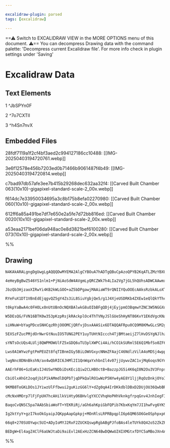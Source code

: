 ```yaml
---

excalidraw-plugin: parsed
tags: [excalidraw]

---
```

==⚠  Switch to EXCALIDRAW VIEW in the MORE OPTIONS menu of this document. ⚠== You can decompress Drawing data with the command palette: 'Decompress current Excalidraw file'. For more info check in plugin settings under 'Saving'


# Excalidraw Data

## Text Elements
1 ^JbSPYn0F

2 ^7o7CXTlI

3 ^h4Sn7nvX

## Embedded Files
28fdf7119a1f2cf4bf3aed2c994127186cc10488: [[IMG-20250403194720761.webp]]

3e6f12578e456b7203ed0b71466b9061487f4b49: [[IMG-20250403194720814.webp]]

c7bad97db57afe3ee7b415b29268dec632aa32f4: [[Carved Built Chamber 063(10x10)-gigapixel-standard-scale-2_00x.webp]]

f614dc7e33950034695a3c8b175b8efa02270980: [[Carved Built Chamber 060(10x10)-gigapixel-standard-scale-2_00x.webp]]

612ff6a85a491be7df7e650e2a5fe7d72bb816ed: [[Carved Built Chamber 0020(10x10)-gigapixel-standard-scale-2_00x.webp]]

a53eaa2171bef06da948ac0e8d3821bef6100280: [[Carved Built Chamber 073(10x10)-gigapixel-standard-scale-2_00x.webp]]

%%
## Drawing
```compressed-json
N4KAkARALgngDgUwgLgAQQQDwMYEMA2AlgCYBOuA7hADTgQBuCpAzoQPYB2KqATLZMzYBXUtiRoIACyhQ4zZAHoFAc0JRJQgEYA6bGwC2CgF7N6hbEcK4OCtptbErHALRY8RMpWdx8Q1TdIEfARcZgRmBShcZQUebQBObR4aOiCEfQQOKGZuAG1wMFAwYogSbgh8GCEAZjkANQAFFOLIWERywn1opH4SzG5nAEYADm0ABjHqsYA2QfiAFgB2QcnF

4eHeyBgBwZ546YS1nlm1+PjNiAoSdW4AVgmLyQRCZWk7h4LIa2Vg7jGL5hQUhsADWCAAwmx8GxSOUgdZmHBcIEss0SppcNgQcpgUIOMRIdDYRJ4RxEcjMlA0ZAAGaEfD4ADKsF+EkkmI0gWpEEBwLBAHVrpJuIMAUDQQhmTBWehBB5ubjXhxwjk0KLPhA2EjsGptmqPi0ILj8crmKrUBwhAyAQgEMRuIt4jweIsLowWOwuGgXRsNe7WJwAHKcMTc

JbzQb3HjzaoXIRwYi4KB2kWLGOO+aZ5bDPgawjMAAiaWT9rQNIIYQuOOEcAAksRzbkALoXTTCfEAUWCGSyjZbGqIHBB3Et1oHbCxKbQQKECAudOC9fKuFu1RCuB4g2WmgQNJmiYWw0xYwQw2I1Rzgx3NNmEx4wzG3OY7nEqHyLTA6o/g0+/cNhHxLBygALX6AoAF9eiKEoygkABHOA2DgwgAHFFg7bk2lfUoumUHoNX6NAhkWbRhmqZZqnmTdnXi

RYeFuX1DT1VBnEdEjqgvQZ5gY4Zs3iL8SiuYgbjQe5/g1J4XjeUSDRKb4ZXEw1eQlQkYThcgySRFEqVbTFsWNAkoTUkkNPJbTuQXJkWWw9lsE5fClPFAUhRFMU+UlazyjlMoLkVSRTXNATIC1TFdRFWTIAMgKRytfAbSnVBpmqM5FJKf1PRFY43SYAMOGDDhQzVaYxlXaYeGqZ04wTJMEq3dN4hmQZpjWaYLnzItghLbhy3wSsNWreN6z7Vt22IL

t0kpYaBwA4c0FHOLx0nUtUBnOcNQXBAlwkG8uOIbBFgQDj4jEyjpmO3BqmwYZNC3W5NGGXdcDGZ1FjGeIHyfF88k+T9Nk/X82sAwj0GA7Z53IDItotWKxSTIRzQgRB8QA5RuWwYE4BihkIKgvNlogAArAtgIAeQJ0gAClqkw+BsM6bpuWB4jSPIwZKOovZpmGVqNWY5w9hIxYOLmYZMwqiqLiEkTUDEx5nleKkZNSr4OB+V9lZ5JyISM4l0FJMzK

W5DEsQG/FVN16BTK0w353pKzpRsjkRAckplOc4ThTVNyJSlGUeShHyNT86KvY1EKdVgcKNailUsYWpTbWWsjuOyj1OBFJrU9y/LCtQQZIzo17bioqrEy6tU03I4Z3ofeYSrawtiwSnq+sNAa6wbPI/3RUbxp7bIu4uQdZuhsdDWhJbuFW23F3x/aMWIWjiE0W5FlwGlDttRZNAjO69mOM8EGwJKeFwC6eBpeZPoIV93xaIL/pabvIAA4ggIkYCjA

siHNuW+bYagPDcoSNHCqzRhjOOOMCjQRfvjDsxAAASix6DTAQQAFRpu0CQ9M8KMwGLcSM2g6ILCdCMRYtwLh8wFtoaoq467rDZksaYtweaGilp7GWEUpDy2kpwjW8l1bezBObdSCJraol0ibAyIiTJiIpBI9adtfaOzss7J8WtBQe1chqN2HkHZeQDvaXywglSx1DoacOYV9TR1GiHUe8dXaJwdAfIKDAcoZTQGsLOnoc6vhWMcKYuxoylxqstOq

5EXSzFZucPMjdOrNwrGtNuuIO5TUNG2PEY1uyTUHtNIccch4TjBMtaeijZ7lHvDSYgNJlhzFwIMGkPBsCX00DSaouA7RNLOBGF0IxpjYGwCseY6xr4yjvsUB+P4n6AzfsDCAT1v64Ehn/GGOioiAIRiAlG4CtSQOKJBaBeMOgcEQnBEmAANNgBYADStYAD6ABNNgdyGiMkwAAWX6ZgumuEXaQGBhxA4TV3pV2GCsI6rpeY7BmKMeY0xZjwrhfxZh

sYNTsOcUQs4LUlj8QWPMOWUlFZ5xGDQ6uTU3plXWPCi4Ai/hCO1kSURml5E6Q1MbfSo0ZF6ytiyiySjPJsidlyelmjpauN0cogx8pjF+H8mYvOFxLGR2sTKk08r/46KcWgWYPAJjTEzBrdK6c0C0UhYaI1eUQyvhjPeeIF5yIhPLnnSuGZuJpmLg3DqCAnUtySSUduQ1cnpN7tk3sQaSjDwKYtYp3VEkz1/uUNc0waS7FXg9bi0xNB0UmHaMYWau

Lws0A1WYwzFgtPmPEUZt8fqTIBnmIGy5BiLOWVGxycNNmZFAajC46NdlzVilA4oMDSj4wppoRkDQHkcDGAAMW+XCLArLDTAy4nEao+cGqbjBRMdMlCBijDZiMN65VyIXiSqwwSLk0AcW0KuM4dr7xRPvK4ySCsHS3G0HC4qeK0xJWOoxOSqsFL0q5RAAAxO07mNIaRGz0qbQyjLZHMvMjPe2ftvJGLWe5UVHDcyOXcpKiQGGFQmLlWabRFjtRWLz

lwgNnc0DNnBkshN/ax4wQbRIC6JHMl2I1QnWqaYxhbnIl4v07jjUywvZAC1vjMq6oqs9GYnqm7LV9SNTJfcckMefhAeMZcBP1QmGMchMYh4zVbRGopCVSmGmTJgIlEAm2+UoGgxd5QnPrU4FARkhAjCvluB+hqYxt10TmAF4JnmsgzqWfSZiUnoCLoAIJEGUF6dAwQaRLrSkwKA5gCDJZeGl6Auye1edwABJgUM+MlBhC8ACBBXP2fc9yXAQgoBs

AAErhF86+GzEaKsIJ4USwYNDbiDsKEciQiw2CLHBOctB+BazzpJG5i4K6qI0N2Ou3V3FnpszwyUPmAXqjaDOtGBY9wRP8Ulle3gsLNxYuM5MVNBK33apO8dEWMwuZbu4vijUtK0Aa10aBiDuAoMwckRyzJoH9biKy7Sfl+iiOGPUdh27B2BBa0I7KVHMrTHkfMTVqjyqaMazo2kkoNIf5VdWf+Dj6AVzcbVYT+x8Vlpnf2O9JTYm05paWN4oMVru

CbiOlxAhGt2oqdjb1P1kAMmdlDQPbTjqDPkQalRO1wWzP5NYw4yAE8Y1ljjRqOzDnkjOYoI183FkvM+b82Gdi2ZyKrl1WzRF84vPRf0LF7g8WzcFdS+UDLCO3GkFy+4QPRX2uY1K1kcrypSC07Y8FUgdWOANbcxIC3AO2ude6w76cpBZw64QINwlIpRvjeHbBdAkh5iMg4IsDg9BznLb1qtgiIu7WkVuE6ZK94YxsxiUxaFb1P1MOYT0/i5UbtaO

9KMB8ToGKLDOs1JYiwzUlFfbwui2guKizGG6lY+dZg0qA4IrDKkdblDBxD2DUjOU36QwbBRhpLI4/9tKq/7tpaY81gRgKrjt/oaMHPKq4kqsxCsOTikoGirutDTisinqUAzvMrcHUMzsQLxnTo4rVDmJSgxPXLzrlH7hQsQT4sLmqFuM9M6PeGQf+HEt6gkrLuporhNGGnrqrmEi6nisXKvq4pGpwdGtZsXnLglk1hINTJbtbomrblkPbv5idmLM

cMcNxHMOrp7lFjFpUH7hcAHilkViHtyO6BHvlgYXCCVhqHoPHhVknkgfrpqGnv4JnhIegFIbnu1l1qwIXitKIaXuXm9nnFXvsrjP+PjCTPoPMPyNgAAIqYBLZ6G0wdC/J4JEQEIHDNQMSIpa4sKuJ8xsQ0KcTcTrB8SopsK3aywSRDbvD8IX50o/4MrGTcpyIoZspwbSLP7NHIY2xlJoYqL2Ro4Sg4YUauzY5AFf6BygGkZ2IQEk5QFcIxys7VYC

BaqoCvQNSC5pa7AAbSbiaWoFT+YEKRiRj/aGh6ahKpiGbFQPib7KbxKqYm7JI1hwFvg6YK5ZLsHK6vE64jzLEVBWYlJ+FlIsboA6rQbTDg63C4AVpXgICLDVIHTMIniny3Abzwl0SaD3RNQpgAhfQMY1p/RTLFA6avzvyM7TDNogl/GAjtrAKdrbI9oQJ64QTgB/jzJwBwDMg1TcDQTQBPAZDB4V69AMCEAIAUAABC7RT+iG6AYG0G8pkOBQEA2A

Ig2ktYyY+gzI7koOkGyaipJQKppAapGpkpj+MOnRlsLRPRBpqplI6p6QM6SO6GeOSphpxp6QWpQxGOwpbpdpGpnpYIn+xGPptpWQ9p+gHW0x4BIZRpfp6QJMcxUcMZ7p+gM6Xu2hcWyZcZqZduPW3A1QF6ypoZUA4Z1uUeweu4WWRZsZYZ/pUQ4eiWRpbAFATwuA9hWZtZ6QHY+IjZwILZIQ+MyIfZaI1ZKZvZzZaCSREgBkI5z4wIDIbe3oewt6

66q8+270SUOYwpc5UI+ADyIoMYJ2RxF2ZUCKQswpRgbABgPJfoBAs4leTUYk8Q42o52ZkZPG8qRoo0I5OIJAChIuqUEAv5xAzICAmMokwpwF7ybAb83ZuAmgwQDxLBSpwFXKw64pUI+MpAygGIAAFJuK6LwFuNQERYRWMLegAJTchdbKBWjIjlDYV4XlT/C8BTAkXMUkXkW3BUUvm+nyFawJm5acDmjVYQDU7MZdaARp5gJoDDqZDwWIVTxAmGjY

BEDgW+El4agZ4ClF6aUWJtaDi9aiEvl2AExHzZCN64BwDQWwUZ4IXMGtxfDYC5aMBoJXn4A3m2ZTmyhpDOUZQ9rwztb6CTlYJs7CFIWOUG6hBQCJZ+WuXuV7JgDgTgAHKI7BDmjADJXgRAA=
```
%%